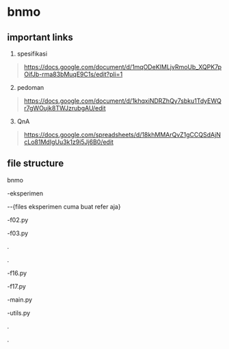 # bnmo


## important links
1. spesifikasi
> https://docs.google.com/document/d/1mqODeKIMLjvRmoUb_XQPK7pOifJb-rma83bMuqE9C1s/edit?pli=1

2. pedoman
> https://docs.google.com/document/d/1khqxiNDRZhQy7sbku1TdyEWQr7gWOujk8TWJzrubgAU/edit

3. QnA
> https://docs.google.com/spreadsheets/d/18khMMArQvZ1gCCQSdAjNcLo81MdIgUu3k1z9i5Jj6B0/edit


## file structure
bnmo

-eksperimen

--{files eksperimen cuma buat refer aja}
 
-f02.py

-f03.py
 
.

.

-f16.py
 
-f17.py
 
-main.py
 
-utils.py
 
 .
 
 .
